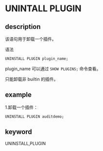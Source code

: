 # UNINTALL PLUGIN

## description

该语句用于卸载一个插件。

语法

```SQL
UNINSTALL PLUGIN plugin_name;
```

plugin_name 可以通过 `SHOW PLUGINS;` 命令查看。

只能卸载非 builtin 的插件。

## example

1.卸载一个插件：

```SQL
UNINSTALL PLUGIN auditdemo;
```

## keyword

UNINSTALL,PLUGIN
